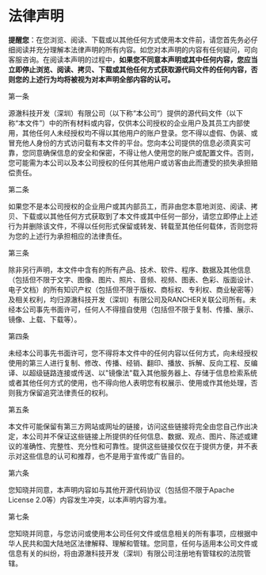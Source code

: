 # 法律声明

**提醒您**：在您浏览、阅读、下载或以其他任何方式使用本文件前，请您首先务必仔细阅读并充分理解本法律声明的所有内容。如您对本声明的内容有任何疑问，可向客服咨询。在阅读本声明的过程中，**如果您不同意本声明或其中任何内容，您应当立即停止浏览、阅读、拷贝、下载或其他任何方式获取源代码文件的任何内容，否则您的上述行为均将被视为对本声明全部内容的认可。**

第一条

源澈科技开发（深圳）有限公司（以下称“本公司“）提供的源代码文件（以下称“本文件”）中的所有材料或内容，仅供本公司授权的企业用户及其员工内部使用，其他任何人未经授权均不得以其他用户的账户登录。您不得以虚假、伪装、或冒充他人身份的方式访问载有本文件的平台。您向本公司提供的信息必须真实可靠，您同意确保信息的安全和保密，不得让他人使用您的账户或配置文件。否则，您可能需为本公司以及本公司授权的任何其他用户或访客由此而遭受的损失承担赔偿责任。

第二条

如果您不是本公司授权的企业用户或其内部员工，而非由您本意地浏览、阅读、拷贝、下载或以其他任何方式获取到了本文件或其中任何一部分，请您立即停止上述行为并删除该文件，不得以任何形式保留或转发、转载至其他任何载体，否则您将为您的上述行为承担相应的法律责任。

第三条

除非另行声明，本文件中含有的所有产品、技术、软件、程序、数据及其他信息（包括但不限于文字、图像、图片、照片、音频、视频、图表、色彩、版面设计、电子文档）的所有知识产权（包括但不限于版权、商标权、专利权、商业秘密等）及相关权利，均归源澈科技开发（深圳）有限公司及RANCHER关联公司所有。未经本公司事先书面许可，任何人不得擅自使用（包括但不限于复制、传播、展示、镜像、上载、下载等）。

第四条

未经本公司事先书面许可，您不得将本文件中的任何内容以任何方式，向未经授权使用的第三人进行复制、修改、传播、经销、翻印、播放、拆解、反向工程、反编译、以超级链路连接或传送、以"镜像法"载入其他服务器上、存储于信息检索系统或者其他任何方式的使用，也不得向他人表明您有权展示、使用或作其他处理，否则我方保留追究法律责任的权利。

第五条

本文件可能保留有第三方网站或网址的链接，访问这些链接将完全由您自己作出决定，本公司并不保证这些链接上所提供的任何信息、数据、观点、图片、陈述或建议的准确性、完整性、充分性和可靠性。提供这些链接仅仅在于提供方便，并不表示对这些信息的认可和推荐，也不是用于宣传或广告目的。

第六条

您知晓并同意，本声明内容如与其他开源代码协议（包括但不限于Apache License 2.0等）内容发生冲突，以本声明内容为准。

第七条

您知晓并同意，与您访问或使用本公司任何文件或信息相关的所有事项，应根据中华人民共和国大陆地区法律解释、理解和管辖。您同意，任何与适用本公司文件或信息有关的纠纷，将由源澈科技开发（深圳）有限公司注册地有管辖权的法院管辖。
